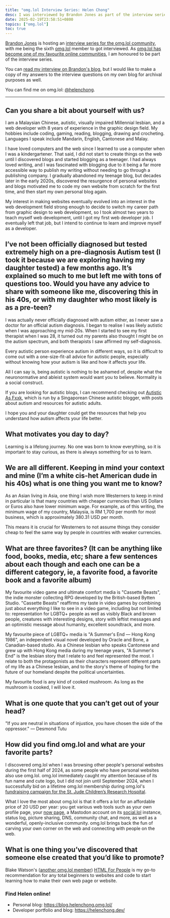 ```yaml
---
title: "omg.lol Interview Series: Helen Chong"
desc: I was interviewed by Brandon Jones as part of the interview series for omg.lol members.
date: 2025-02-19T23:58:51+0800
topics: ["omg.lol"]
toc: true
---
```


[Brandon Jones](https://krrd.ing/) is hosting an [interview series for the omg.lol community](https://krrd.ing/posts/on-starting-an-omglol-interview-series), with me being the sixth [omg.lol](https://home.omg.lol/) member to got interviewed. As [omg.lol has become one of my favourite online communities](2024-10-19-omg-lol-membership-one-month-anniversary.md), I am honoured to be part of the interview series.

You can [read my interview on Brandon's blog](https://krrd.ing/posts/helenchong-omglol-interview-5/), but I would like to make a copy of my answers to the interview questions on my own blog for archival purposes as well.

You can find me on omg.lol: [@helenchong](https://helenchong.omg.lol/).

---

## Can you share a bit about yourself with us?

I am a Malaysian Chinese, autistic, visually impaired Millennial lesbian, and a web developer with 8 years of experience in the graphic design field. My hobbies include coding, gaming, reading, blogging, drawing and crocheting. Languages I speak include Mandarin, English, Cantonese and Malay.

I have loved computers and the web since I learned to use a computer when I was a kindergartener. That said, I did not start to create things on the web until I discovered blogs and started blogging as a teenager. I had always loved writing, and I was fascinated with blogging due to it being a far more accessible way to publish my writing without needing to go through a publishing company. I gradually abandoned my teenage blog, but decades later in the early 2020s, discovered the resurgence of personal websites and blogs motivated me to code my own website from scratch for the first time, and then start my own personal blog again.

My interest in making websites eventually evolved into an interest in the web development field strong enough to decide to switch my career path from graphic design to web development, so I took almost two years to teach myself web development, until I got my first web developer job. I eventually left that job, but I intend to continue to learn and improve myself as a developer.

## I’ve not been officially diagnosed but tested extremely high on a pre-diagnosis Autism test (I took it because we are exploring having my daughter tested) a few months ago. It’s explained so much to me but left me with tons of questions too. Would you have any advice to share with someone like me, discovering this in his 40s, or with my daughter who most likely is as a pre-teen?

I was actually never officially diagnosed with autism either, as I never saw a doctor for an official autism diagnosis. I began to realise I was likely autistic when I was approaching my mid-20s. When I started to see my first therapist when I was 28, it turned out my parents also thought I might be on the autism spectrum, and both therapists I saw affirmed my self-diagnosis.

Every autistic person experience autism in different ways, so it is difficult to come out with a one-size-fit-all advice for autistic people, especially without knowing how your autism is like and how it affects your life.

All I can say is, being autistic is nothing to be ashamed of, despite what the neuronormative and ableist system would want you to believe. Normality is a social construct.

If you are looking for autistic blogs, I can recommend checking out [Autistic As Fxxk](https://www.autisticasfxxk.com/), which is run by a Singaporean Chinese autistic blogger, with posts about autism and resources for autistic adults.

I hope you and your daughter could get the resources that help you understand how autism affects your life better.

## What motivates you day to day?

Learning is a lifelong journey. No one was born to know everything, so it is important to stay curious, as there is always something for us to learn.

## We are all different. Keeping in mind your context and mine (I’m a white cis-het American dude in his 40s) what is one thing you want me to know?

As an Asian living in Asia, one thing I wish more Westerners to keep in mind in particular is that many countries with cheaper currencies than US Dollars or Euros also have lower minimum wage. For example, as of this writing, the minimum wage of my country, Malaysia, is RM 1,700 per month for most business, which is approximately 380.31 USD per month.

This means it is crucial for Westerners to not assume things they consider cheap to feel the same way by people in countries with weaker currencies.

## What are three favorites? (It can be anything like food, books, media, etc; share a few sentences about each though and each one can be a different category, ie, a favorite food, a favorite book and a favorite album)

My favourite video game and ultimate comfort media is "Cassette Beasts", the indie monster collecting RPG developed by the British-based Bytten Studio. "Cassette Beasts" reaffirms my taste in video games by combining just about everything I like to see in a video game, including but not limited to: representation for LGBTQ+ people as well as visibly Black and brown people, creatures with interesting designs, story with leftist messages and an optimistic message about humanity, excellent soundtrack, and more.

My favourite piece of LGBTQ+ media is "A Summer's End — Hong Kong 1986", an independent visual novel developed by Oracle and Bone, a Canadian-based studio. As a Chinese lesbian who speaks Cantonese and grew up with Hong Kong media during my teenage years, "A Summer's End" is the lesbian story that I relate to and feel represented the most. I relate to both the protagonists as their characters represent different parts of my life as a Chinese lesbian, and to the story's theme of hoping for the future of our homeland despite the political uncertainties.

My favourite food is any kind of cooked mushroom. As long as the mushroom is cooked, I will love it.

## What is one quote that you can’t get out of your head?

"If you are neutral in situations of injustice, you have chosen the side of the oppressor." — Desmond Tutu

## How did you find omg.lol and what are your favorite parts?

I discovered omg.lol when I was browsing other people's personal websites during the first half of 2024, as some people who have personal websites also use omg.lol. omg.lol immediately caught my attention because of its fun name and cute logo, but I did not join until September 2024, when I successfully bid on a lifetime omg.lol membership during omg.lol's [fundraising campaign for the St. Jude Children’s Research Hospital](https://omglol.news/2024/08/28/supporting-st-jude-with-a-month-of-awesomeness).

What I love the most about omg.lol is that it offers a lot for an affordable price of 20 USD per year: you get various web tools such as your own profile page, your [now page](https://nownownow.com/about), a Mastodon account on its [social.lol](https://social.lol/) instance, status log, picture sharing, DNS, community chat, and more, as well as a wonderful, openly-inclusive community. omg.lol brings back the fun of carving your own corner on the web and connecting with people on the web.

## What is one thing you’ve discovered that someone else created that you’d like to promote?

Blake Watson's ([another omg.lol member](https://bw.omg.lol/)) [HTML For People](https://htmlforpeople.com/) is my go-to recommendation for any total beginners to websites and code to start learning how to make their own web page or website.

### Find Helen online!

- Personal blog: https://blog.helenchong.omg.lol/
- Developer portfolio and blog: https://helenchong.dev/
